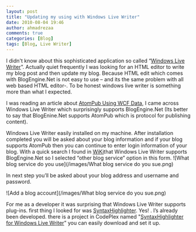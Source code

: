 ```yaml
---
layout: post
title: "Updating my using with Windows Live Writer"
date: 2010-08-04 19:46
author: ahmadrezaa
comments: true
categories: [Blog]
tags: [Blog, Live Writer]
---
```

I didn't know about this sophisticated application so called “[Windows Live Writer](https://explore.live.com/windows-live-writer)”. Actually quiet frequently I was looking for an HTML editor to write my blog post and then update my blog. Because HTML edit which comes with BlogEngine.Net is not easy to use – and its the same problem with all web based HTML editor-. To be honest windows live writer is something more than what I expected.

I was reading an article about [AtomPub Using WCF Data](https://msdn.microsoft.com/en-au/magazine/ff872392.aspx), I came across Windows Live Writer which surprisingly supports BlogEngine.Net (Its better to say that BlogEnine.Net supports AtomPub which is protocol for publishing content).

Windows Live Writer easily installed on my machine. After installation completed you will be asked about your blog information and if your blog supports AtomPub then you can continue to enter login information of your blog. With a quick search I found in [WiKi](https://en.wikipedia.org/wiki/Windows_Live_Writer)that Windows Live Writer supports BlogEngine.Net so I selected “other blog service” option in this form.
![What blog service do you use](/images/What blog service do you sue.png)

In next step you’ll be asked about your blog address and username and password.

![Add a blog account](/images/What blog service do you sue.png)

For me as a developer it was surprising that Windows Live Writer supports plug-ins. first thing I looked for was [SyntaxHighlighter](https://code.google.com/p/syntaxhighlighter/). Yes! . I’s already been developed. there is a project in CodePlex named "[SyntaxHighlighter for Windows Live Writer](https://wlwsyntaxhighlighter.codeplex.com/)” you can easily download and set it up.
